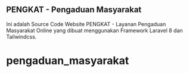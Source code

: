 ## PENGKAT - Pengaduan Masyarakat

Ini adalah Source Code Website PENGKAT - Layanan Pengaduan Masyarakat Online yang dibuat menggunakan Framework Laravel 8 dan Tailwindcss.
# pengaduan_masyarakat
